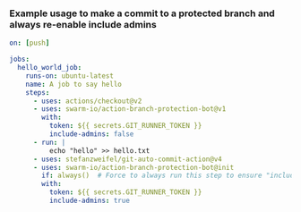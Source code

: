 <!-- start title -->
<!-- end title -->
<!-- start description -->
<!-- end description -->
<!-- start contents -->
<!-- end contents -->
<!-- start usage -->
<!-- end usage -->
<!-- start inputs -->
<!-- end inputs -->
<!-- start outputs -->
<!-- end outputs -->
<!-- start examples -->
### Example usage to make a commit to a protected branch and always re-enable include admins
```yaml
on: [push]

jobs:
  hello_world_job:
    runs-on: ubuntu-latest
    name: A job to say hello
    steps:
      - uses: actions/checkout@v2
      - uses: swarm-io/action-branch-protection-bot@v1
        with:
          token: ${{ secrets.GIT_RUNNER_TOKEN }}
          include-admins: false
      - run: |
          echo "hello" >> hello.txt
      - uses: stefanzweifel/git-auto-commit-action@v4
      - uses: swarm-io/action-branch-protection-bot@init
        if: always()  # Force to always run this step to ensure "include administrators" is always turned back on
        with:
          token: ${{ secrets.GIT_RUNNER_TOKEN }}
          include-admins: true
```
<!-- end examples -->
<!-- start [.github/ghdocs/examples/] -->
<!-- end [.github/ghdocs/examples/] -->
